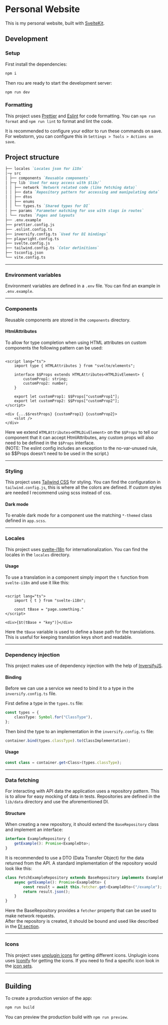 # Personal Website

This is my personal website, built with [SvelteKit](https://kit.svelte.dev/).

## Development

### Setup

First install the dependencies:

```bash
npm i
```

Then rou are ready to start the development server:

```bash
npm run dev
```

### Formatting

This project uses [Prettier](https://prettier.io/) and [Eslint](https://eslint.org/) for code formatting. You
can `npm run format` and `npm run lint` to format and lint the code.

It is recommended to configure your editor to run these commands on save.
For webstorm, you can configure this in `Settings > Tools > Actions on save`.

## Project structure

```markdown
├── locales `Locales json for i18n`  
│─┬ src  
│ ├── components `Reusable components`  
│ ├─┬ lib `Used for easy access with $lib/`  
│ │ ├── network `Network related code (like fetching data)`  
│ │ ├── data `Repository pattern for accessing and manipulating data`  
│ │ ├── dtos  
│ │ ├── enums  
│ │ └── types.ts `Shared types for DI`  
│ ├── params `Parameter matching for use with slugs in routes`  
│ └── routes `Pages and layouts`  
├── .env.example  
├── prettier.config.js  
├── .eslint.config.ts  
├── inversify.config.ts `Used for DI bindings`  
├── playwright.config.ts  
├── svelte.config.js  
├── tailwind.config.ts `Color definitions`  
├── tsconfig.json  
└── vite.config.ts
```

---

### Environment variables

Environment variables are defined in a `.env` file. You can find an example in `.env.example`.

---

### Components

Reusable components are stored in the `components` directory.

#### HtmlAttributes

To allow for type completion when using HTML attributes on custom components the following pattern can be used:

```sveltehtml

<script lang="ts">
	import type { HTMLAttributes } from "svelte/elements";

	interface $$Props extends HTMLAttributes<HTMLDivElement> {
		customProp1: string;
		customProp2: number;
	}

	export let customProp1: $$Props["customProp1"];
	export let customProp2: $$Props["customProp2"];
</script>

<div {...$$restProps} {customProp1} {customProp2}>
	<slot />
</div>
```

Here we extend `HTMLAttributes<HTMLDivElement>` on the `$$Props` to tell our component that it can accept
HtmlAttributes, any custom props will also need to be defined in the `$$Props` interface.  
(NOTE: The eslint config includes an exception to the no-var-unused rule, so $$Props doesn't need to be used in the
script.)

---

### Styling

This project uses [Tailwind CSS](https://tailwindcss.com/) for styling. You can find the configuration
in `tailwind.config.js`, this is where all the colors are defined. If custom styles are needed I recommend using scss
instead of css.

#### Dark mode

To enable dark mode for a component use the matching `*-themed` class defined in `app.scss`.

---

### Locales

This project uses [svelte-i18n](https://www.npmjs.com/package/svelte-i18n) for internationalization. You can find the
locales in the `locales` directory.

#### Usage

To use a translation in a component simply import the `t` function from `svelte-i18n` and use it like this:

```sveltehtml

<script lang="ts">
	import { t } from "svelte-i18n";

	const tBase = "page.something."
</script>

<div>{$t(tBase + "key")}</div>
```

Here the `tBase` variable is used to define a base path for the translations. This is useful for keeping translation
keys short and readable.

---

### Dependency injection

This project makes use of dependency injection with the help of [InversifyJS](https://www.npmjs.com/package/inversify).

#### Binding

Before we can use a service we need to bind it to a type in the `inversify.config.ts` file.

First define a type in the `types.ts` file:

```ts
const types = {
	classType: Symbol.for("ClassType"),
};
```

Then bind the type to an implementation in the `inversify.config.ts` file:

```ts
container.bind(types.classType).to(ClassImplementation);
```

#### Usage

```ts
const class = container.get<Class>(types.classType);
```

---

### Data fetching

For interacting with API data the application uses a repository pattern. This is to allow for easy mocking of data in
tests. Repositories are defined in the `lib/data` directory and use the aforementioned DI.

#### Structure

When creating a new repository, it should extend the `BaseRepository` class and implement an interface:

```ts
interface ExampleRepository {
	getExample(): Promise<ExampleDto>;
}
```

It is recommended to use a DTO (Data Transfer Object) for the data returned from the API. A standard implementation of
the repository would look like this:

```ts
class FetchExampleRepository extends BaseRepository implements ExampleRepository {
	async getExample(): Promise<ExampleDto> {
		const result = await this.fetcher.get<ExampleDto>("/example");
		return result.json();
	}
}
```

Here the BaseRepository provides a `fetcher` property that can be used to make network requests.  
After the repository is created, it should be bound and used like described in the [DI section](#dependency-injection).

---

### Icons

This project uses [unplugin icons](https://github.com/unplugin/unplugin-icons) for getting different icons. Unplugin
icons uses [Iconify](https://iconify.design/) for getting the icons. If you need to find a specific icon look in
the [icon sets](https://icon-sets.iconify.design/).

---

## Building

To create a production version of the app:

```bash
npm run build
```

You can preview the production build with `npm run preview`.
